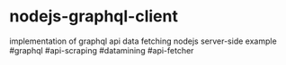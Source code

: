 # nodejs-graphql-client
implementation of graphql api data fetching nodejs server-side example #graphql #api-scraping #datamining #api-fetcher
